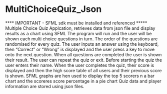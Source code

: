 # MultiChoiceQuiz_Json
**** IMPORTANT - SFML sdk must be installed and referenced *****
Multiple Choice Quiz Applcation, retrieves data from json file and display results as a chart using SFML
The program will run and the user will be shown each multi choice questions in turn. 
The order of the questions are randomised for every quiz.
The user inputs an answer using the keyboard, then “Correct” or “Wrong” is displayed and the user press a key to move onto the next question.
When all questions are completed the user is shown their result. 
The user can repeat the quiz or exit. 
Before starting the quiz the user enters their name. 
When the user completes the quiz, their score is displayed and then the high score table of all users and their previous score is shown. 
SFML graphs are hen used to display the top 5 scorers n a bar chart and the scoreres score percentage in a pie chart
Quiz data and player information are stored using json files.
